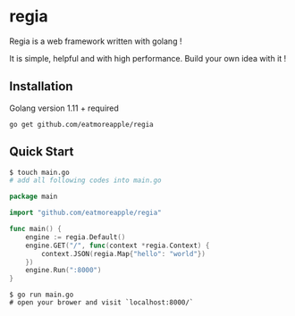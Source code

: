 # regia

Regia is a web framework written with golang ! 

It is simple, helpful and with high performance. Build your own idea with it !

## Installation

Golang version 1.11 + required

```shell
go get github.com/eatmoreapple/regia
```



## Quick Start

```sh
$ touch main.go
# add all following codes into main.go
```

```go
package main

import "github.com/eatmoreapple/regia"

func main() {
	engine := regia.Default()
	engine.GET("/", func(context *regia.Context) {
		context.JSON(regia.Map{"hello": "world"})
	})
	engine.Run(":8000")
}
```

```shell
$ go run main.go
# open your brower and visit `localhost:8000/`
```



